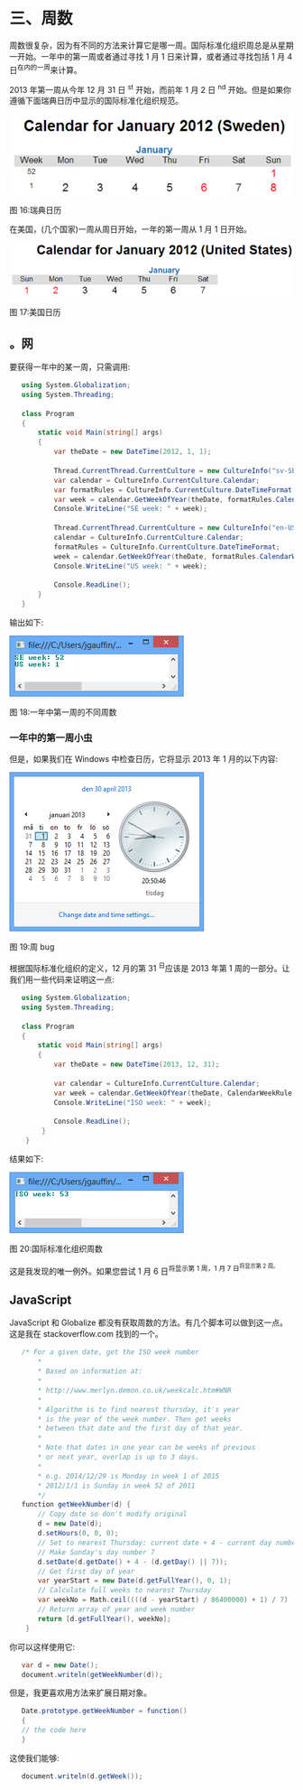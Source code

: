 # 三、周数

周数很复杂，因为有不同的方法来计算它是哪一周。国际标准化组织周总是从星期一开始。一年中的第一周或者通过寻找 1 月 1 日来计算，或者通过寻找包括 1 月 4 日<sup>在内的一周</sup>来计算。

2013 年第一周从今年 12 月 31 日 <sup>st</sup> 开始，而前年 1 月 2 日 <sup>nd</sup> 开始。但是如果你遵循下面瑞典日历中显示的国际标准化组织规范。

![](img/image017.png)

图 16:瑞典日历

在美国，(几个国家)一周从周日开始，一年的第一周从 1 月 1 日开始。

![](img/image018.png)

图 17:美国日历

## 。网

要获得一年中的某一周，只需调用:

```cs
   using System.Globalization;
   using System.Threading;

   class Program
   {
       static void Main(string[] args)
       {
           var theDate = new DateTime(2012, 1, 1);

           Thread.CurrentThread.CurrentCulture = new CultureInfo("sv-SE");
           var calendar = CultureInfo.CurrentCulture.Calendar;
           var formatRules = CultureInfo.CurrentCulture.DateTimeFormat;
           var week = calendar.GetWeekOfYear(theDate, formatRules.CalendarWeekRule, formatRules.FirstDayOfWeek);
           Console.WriteLine("SE week: " + week);

           Thread.CurrentThread.CurrentCulture = new CultureInfo("en-US");
           calendar = CultureInfo.CurrentCulture.Calendar;
           formatRules = CultureInfo.CurrentCulture.DateTimeFormat;
           week = calendar.GetWeekOfYear(theDate, formatRules.CalendarWeekRule, formatRules.FirstDayOfWeek);
           Console.WriteLine("US week: " + week);

           Console.ReadLine();
       }
   }

```

输出如下:

![](img/image019.png)

图 18:一年中第一周的不同周数

### 一年中的第一周小虫

但是，如果我们在 Windows 中检查日历，它将显示 2013 年 1 月的以下内容:

![](img/image020.png)

图 19:周 bug

根据国际标准化组织的定义，12 月的第 31 <sup>日</sup>应该是 2013 年第 1 周的一部分。让我们用一些代码来证明这一点:

```cs
   using System.Globalization;
   using System.Threading;

   class Program
   {
       static void Main(string[] args)
       {
           var theDate = new DateTime(2013, 12, 31);

           var calendar = CultureInfo.CurrentCulture.Calendar;
           var week = calendar.GetWeekOfYear(theDate, CalendarWeekRule.FirstFourDayWeek, DayOfWeek.Monday);
           Console.WriteLine("ISO week: " + week);

           Console.ReadLine();
        }
    }

```

结果如下:

![](img/image021.png)

图 20:国际标准化组织周数

这是我发现的唯一例外。如果您尝试 1 月 6 日<sup xmlns:epub="http://www.idpf.org/2007/ops">将显示第 1 周，1 月 7 日<sup xmlns:epub="http://www.idpf.org/2007/ops">将显示第 2 周。</sup></sup>

## JavaScript

JavaScript 和 Globalize 都没有获取周数的方法。有几个脚本可以做到这一点。这是我在 stackoverflow.com 找到的一个。

```cs
   /* For a given date, get the ISO week number
       *
       * Based on information at:
       *
       * http://www.merlyn.demon.co.uk/weekcalc.htm#WNR
       *
       * Algorithm is to find nearest thursday, it's year
       * is the year of the week number. Then get weeks
       * between that date and the first day of that year.
       *
       * Note that dates in one year can be weeks of previous
       * or next year, overlap is up to 3 days.
       *
       * e.g. 2014/12/29 is Monday in week 1 of 2015
       * 2012/1/1 is Sunday in week 52 of 2011
       */
   function getWeekNumber(d) {
       // Copy date so don't modify original
       d = new Date(d);
       d.setHours(0, 0, 0);
       // Set to nearest Thursday: current date + 4 - current day number
       // Make Sunday's day number 7
       d.setDate(d.getDate() + 4 - (d.getDay() || 7));
       // Get first day of year
       var yearStart = new Date(d.getFullYear(), 0, 1);
       // Calculate full weeks to nearest Thursday
       var weekNo = Math.ceil((((d - yearStart) / 86400000) + 1) / 7)
       // Return array of year and week number
       return [d.getFullYear(), weekNo];
    }

```

你可以这样使用它:

```cs
   var d = new Date();
   document.writeln(getWeekNumber(d));

```

但是，我更喜欢用方法来扩展日期对象。

```cs
   Date.prototype.getWeekNumber = function()
   {
   // the code here
   }

```

这使我们能够:

```cs
   document.writeln(d.getWeek());

```